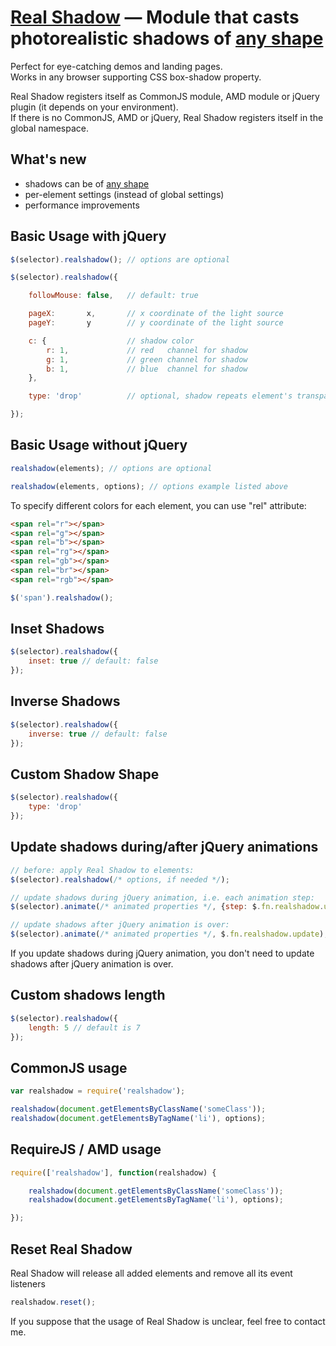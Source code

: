 # [Real Shadow](http://indamix.github.io/real-shadow/) — Module that casts photorealistic shadows of [any shape](http://indamix.github.io/real-shadow/#/drop/)
Perfect for eye-catching demos and landing pages.  
Works in any browser supporting CSS box-shadow property.


Real Shadow registers itself as CommonJS module, AMD module or jQuery plugin (it depends on your environment).  
If there is no CommonJS, AMD or jQuery, Real Shadow registers itself in the global namespace.

## What's new
+ shadows can be of [any shape](http://indamix.github.io/real-shadow/#/drop/)
+ per-element settings (instead of global settings)
+ performance improvements

## Basic Usage with jQuery
```javascript
$(selector).realshadow(); // options are optional

$(selector).realshadow({

	followMouse: false,   // default: true

	pageX:       x,       // x coordinate of the light source
	pageY:       y        // y coordinate of the light source

	c: {                  // shadow color
		r: 1,             // red   channel for shadow
		g: 1,             // green channel for shadow
		b: 1,             // blue  channel for shadow
	},

	type: 'drop'          // optional, shadow repeats element's transparency

});
```

## Basic Usage without jQuery
```javascript
realshadow(elements); // options are optional

realshadow(elements, options); // options example listed above
```

To specify different colors for each element, you can use "rel" attribute:

```html
<span rel="r"></span>
<span rel="g"></span>
<span rel="b"></span>
<span rel="rg"></span>
<span rel="gb"></span>
<span rel="br"></span>
<span rel="rgb"></span>
```

```javascript
$('span').realshadow();
```

## Inset Shadows
```javascript
$(selector).realshadow({
	inset: true // default: false
});
```

## Inverse Shadows
```javascript
$(selector).realshadow({
	inverse: true // default: false
});
```

## Custom Shadow Shape
```javascript
$(selector).realshadow({
	type: 'drop'
});
```

## Update shadows during/after jQuery animations
```javascript
// before: apply Real Shadow to elements:
$(selector).realshadow(/* options, if needed */);

// update shadows during jQuery animation, i.e. each animation step:
$(selector).animate(/* animated properties */, {step: $.fn.realshadow.update});

// update shadows after jQuery animation is over:
$(selector).animate(/* animated properties */, $.fn.realshadow.update);
```
If you update shadows during jQuery animation, you don't need to update shadows after jQuery animation is over.

## Custom shadows length
```javascript
$(selector).realshadow({
	length: 5 // default is 7
});
```

## CommonJS usage
```javascript
var realshadow = require('realshadow');

realshadow(document.getElementsByClassName('someClass'));
realshadow(document.getElementsByTagName('li'), options);
```

## RequireJS / AMD usage
```javascript
require(['realshadow'], function(realshadow) {

	realshadow(document.getElementsByClassName('someClass'));
	realshadow(document.getElementsByTagName('li'), options);

});
```

## Reset Real Shadow
Real Shadow will release all added elements and remove all its event listeners
```javascript
realshadow.reset();
```

If you suppose that the usage of Real Shadow is unclear, feel free to contact me.